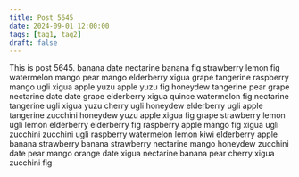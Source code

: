 ```yaml
---
title: Post 5645
date: 2024-09-01 12:00:00
tags: [tag1, tag2]
draft: false
---
```

This is post 5645.
banana
date
nectarine
banana
fig
strawberry
lemon
fig
watermelon
mango
pear
mango
elderberry
xigua
grape
tangerine
raspberry
mango
ugli
xigua
apple
yuzu
apple
yuzu
fig
honeydew
tangerine
pear
grape
nectarine
date
date
grape
elderberry
xigua
quince
watermelon
fig
nectarine
tangerine
ugli
xigua
yuzu
cherry
ugli
honeydew
elderberry
ugli
apple
tangerine
zucchini
honeydew
yuzu
apple
xigua
fig
grape
strawberry
lemon
ugli
lemon
elderberry
elderberry
fig
raspberry
apple
mango
fig
xigua
ugli
zucchini
zucchini
ugli
raspberry
watermelon
lemon
kiwi
elderberry
apple
banana
strawberry
banana
strawberry
nectarine
mango
honeydew
zucchini
date
pear
mango
orange
date
xigua
nectarine
banana
pear
cherry
xigua
zucchini
fig
